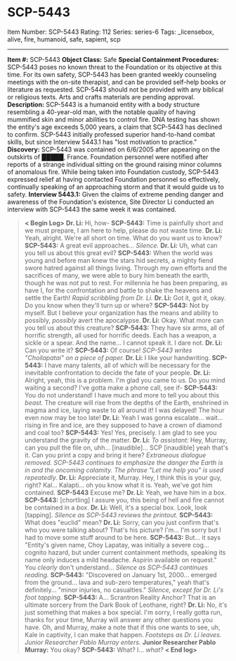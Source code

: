 # SCP-5443
Item Number: SCP-5443
Rating: 112
Series: series-6
Tags: _licensebox, alive, fire, humanoid, safe, sapient, scp

---

  
**Item #:** SCP-5443 
**Object Class:** Safe
**Special Containment Procedures:** SCP-5443 poses no known threat to the Foundation or its objective at this time. For its own safety, SCP-5443 has been granted weekly counseling meetings with the on-site therapist, and can be provided self-help books or literature as requested. SCP-5443 should not be provided with any biblical or religious texts. Arts and crafts materials are pending approval.
**Description:** SCP-5443 is a humanoid entity with a body structure resembling a 40-year-old man, with the notable quality of having mummified skin and minor abilities to control fire. DNA testing has shown the entity's age exceeds 5,000 years, a claim that SCP-5443 has declined to confirm. SCP-5443 initially professed superior hand-to-hand combat skills, but since Interview 5443.1 has "lost motivation to practice."
**Discovery:** SCP-5443 was contained on 6/6/2005 after appearing on the outskirts of █████, France. Foundation personnel were notified after reports of a strange individual sitting on the ground raising minor columns of anomalous fire. While being taken into Foundation custody, SCP-5443 expressed relief at having contacted Foundation personnel so effectively, continually speaking of an approaching storm and that it would guide us to safety.
**Interview 5443.1:** Given the claims of extreme pending danger and awareness of the Foundation's existence, Site Director Li conducted an interview with SCP-5443 the same week it was contained.
> **< Begin Log>**
> **Dr. Li:** Hi, how-
> **SCP-5443:** Time is painfully short and we must prepare, I am here to help, please do not waste time.
> **Dr. Li:** Yeah, alright. We're all short on time. What do you want us to know?
> **SCP-5443:** A great evil approaches…
> _Silence._
> **Dr. Li:** Uh, what can you tell us about this great evil?
> **SCP-5443:** When the world was young and before man knew the stars hid secrets, a mighty fiend swore hatred against all things living. Through my own efforts and the sacrifices of many, we were able to bury him beneath the earth, though he was not put to rest. For millennia he has been preparing, as have I, for the confrontation and battle to shake the heavens and settle the Earth!
> _Rapid scribbling from Dr. Li._
> **Dr. Li:** Got it, got it, okay. Do you know when they'll turn up or where?
> **SCP-5443:** Not by myself. But I believe your organization has the means and ability to possibly, _possibly_ avert the apocalypse.
> **Dr. Li:** Okay. What more can you tell us about this creature?
> **SCP-5443:** They have six arms, all of horrific strength, all used for horrific deeds. Each has a weapon, a sickle or a spear. And the name… I cannot speak it. I dare not.
> **Dr. Li:** Can you write it?
> **SCP-5443:** Of course!
> _SCP-5443 writes "Choilapatai" on a piece of paper._
> **Dr. Li:** I like your handwriting.
> **SCP-5443:** I have many talents, all of which will be necessary for the inevitable confrontation to decide the fate of your people.
> **Dr. Li:** Alright, yeah, this is a problem. I'm glad you came to us. Do you mind waiting a second? I've gotta make a phone call, see if-
> **SCP-5443:** You do not understand! I have much and more to tell you about this _beast._ The creature will rise from the depths of the Earth, enshrined in magma and ice, laying waste to all around it! I was delayed! The hour even now may be too late!
> **Dr. Li:** Yeah I was gonna escalate… wait… rising in fire and ice, are they supposed to have a crown of diamond and coal too?
> **SCP-5443:** Yes! Yes, precisely. I am glad to see you understand the gravity of the matter.
> **Dr. Li:** _To assistant:_ Hey, Murray, can you pull the file on, uhh… [inaudible]… SCP [inaudible] yeah that's it. Can you print a copy and bring it here?
> _Extraneous dialogue removed. SCP-5443 continues to emphasize the danger the Earth is in and the oncoming calamity. The phrase "Let me help you" is used repeatedly._
> **Dr. Li:** Appreciate it, Murray. Hey, I think this is your guy, right? Kal… Kalapti… oh you know what it is. Yeah, we've got him contained.
> **SCP-5443** Excuse me?
> **Dr. Li:** Yeah, we have him in a box.
> **SCP-5443:** [chortling] I assure you, this being of hell and fire cannot be contained in a _box_.
> **Dr. Li:** Well, it's a special box. Look, look [tapping].
> _Silence as SCP-5443 reviews the printout._
> **SCP-5443:** What does "euclid" mean?
> **Dr. Li:** Sorry, can you just confirm that's who you were talking about? That's his picture? I'm… I'm sorry but I had to move some stuff around to be here.
> **SCP-5443:** But… it says "Entity's given name, Choy Lapatay, was initially a severe cog… cognito hazard, but under current containment methods, speaking its name only induces a mild headache. Aspirin available on request." You _clearly_ don't understand…
> _Silence as SCP-5443 continues reading._
> **SCP-5443:** "Discovered on January 1st, 2000… emerged from the ground… lava and sub-zero temperatures," yeah that's definitely… "minor injuries, no casualties."
> _Silence, except for Dr. Li's foot tapping._
> **SCP-5443:** A… Scrantron Reality Anchor? That is an ultimate sorcery from the Dark Book of Leothane, right?
> **Dr. Li:** No, it's just something that makes a box special. I'm sorry, I really gotta run, thanks for your time, Murray will answer any other questions you have. Oh, and Murray, make a note that if this one wants to see, uh, Kale in captivity, I can make that happen.
> _Footsteps as Dr. Li leaves. Junior Researcher Pablo Murray enters._
> **Junior Researcher Pablo Murray:** You okay?
> **SCP-5443:** What? I… _what?_
> **< End log>**